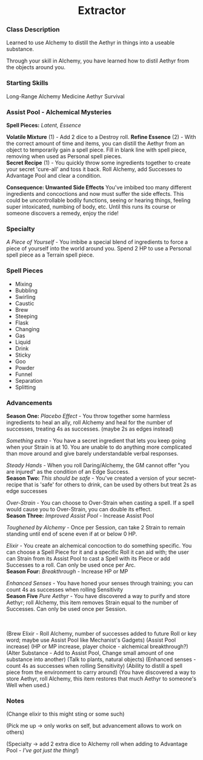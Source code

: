 <h1><center>Extractor</h1></center>

### Class Description
Learned to use Alchemy to distill the Aethyr in things into a useable substance.

Through your skill in Alchemy, you have learned how to distil Aethyr from the objects around you.
<br>
### Starting Skills
Long-Range
Alchemy
Medicine
Aethyr
Survival
<br>
### Assist Pool - Alchemical Mysteries
**Spell Pieces:** *Latent, Essence*

**Volatile Mixture** (1) - Add 2 dice to a Destroy roll.
**Refine Essence** (2) - With the correct amount of time and items, you can distill the Aethyr from an object to temporarily gain a spell piece.  Fill in blank line with spell piece, removing when used as Personal spell pieces.  
**Secret Recipe** (1) - You quickly throw some ingredients together to create your secret 'cure-all' and toss it back. Roll Alchemy, add Successes to Advantage Pool and clear a condition.

**Consequence:  Unwanted Side Effects**
You've imbibed too many different ingredients and concoctions and now must suffer the side effects. This could be uncontrollable bodily functions, seeing or hearing things, feeling super intoxicated, numbing of body, etc. Until this runs its course or someone discovers a remedy, enjoy the ride!
<br>
### Specialty
*A Piece of Yourself* - You imbibe a special blend of ingredients to force a piece of yourself into the world around you.  Spend 2 HP to use a Personal spell piece as a Terrain spell piece.
<br>
### Spell Pieces
- Mixing
- Bubbling
- Swirling
- Caustic
- Brew
- Steeping
- Flask
- Changing
- Gas
- Liquid
- Drink
- Sticky
- Goo
- Powder
- Funnel
- Separation
- Splitting

### Advancements
**Season One:**
*Placebo Effect* - You throw together some harmless ingredients to heal an ally, roll Alchemy and heal for the number of successes, treating 4s as successes. (maybe 2s as edges instead)

*Something extra* - You have a secret ingredient that lets you keep going when your Strain is at 10. You are unable to do anything more complicated than move around and give barely understandable verbal responses.

*Steady Hands* - When you roll Daring/Alchemy, the GM cannot offer "you are injured" as the condition of an Edge Success.
<br>
**Season Two:**
*This should be safe* - You've created a version of your secret-recipe that is 'safe' for others to drink, can be used by others but treat 2s as edge successes

*Over-Strain* - You can choose to Over-Strain when casting a spell. If a spell would cause you to Over-Strain, you can double its effect.
<br>
**Season Three:**
*Improved Assist Pool* - Increase Assist Pool

*Toughened by Alchemy* - Once per Session, can take 2 Strain to remain standing until end of scene even if at or below 0 HP. 

*Elixir* - You create an alchemical concoction to do something specific. You can choose a Spell Piece for it and a specific Roll it can aid with; the user can Strain from its Assist Pool to cast a Spell with its Piece or add Successes to a roll. Can only be used once per Arc.
<br>
**Season Four:**
*Breakthrough* - Increase HP or MP

*Enhanced Senses* - You have honed your senses through training; you can count 4s as successes when rolling Sensitivity
<br>
**Season Five**
*Pure Aethyr* - You have discovered a way to purify and store Aethyr; roll Alchemy, this item removes Strain equal to the number of Successes. Can only be used once per Session.

<br>
<br>
(Brew Elixir - Roll Alchemy, number of successes added to future Roll or key word; maybe use Assist Pool like Mechanist's Gadgets)
(Assist Pool increase)
(HP or MP increase, player choice - alchemical breakthrough?)
(Alter Substance - Add to Assist Pool, Change small amount of one substance into another)
(Talk to plants, natural objects)
(Enhanced senses - count 4s as successes when rolling Sensitivity)
(Ability to distill a spell piece from the environment to carry around)
(You have discovered a way to store Aethyr, roll Alchemy, this item restores that much Aethyr to someone's Well when used.)

<br>

### Notes
(Change elixir to this might sting or some such)

(Pick me up -> only works on self, but advancement allows to work on others)

(Specialty -> add 2 extra dice to Alchemy roll when adding to Advantage Pool - *I've got just the thing!*)